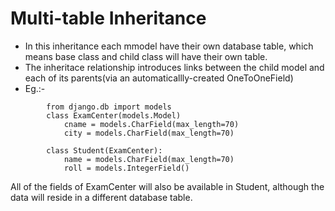 # Multi-table Inheritance

- In this inheritance each mmodel have their own database table, which means base class and child class will have their own table.
- The inheritace relationship introduces links between the child model and each of its parents(via an automaticallly-created OneToOneField)
- Eg.:-
```
        from django.db import models
        class ExamCenter(models.Model)
            cname = models.CharField(max_length=70)
            city = models.CharField(max_length=70)

        class Student(ExamCenter):
            name = models.CharField(max_length=70)
            roll = models.IntegerField()
```
All of the fields of ExamCenter will also be available in Student, although the data will reside in a different database table.
